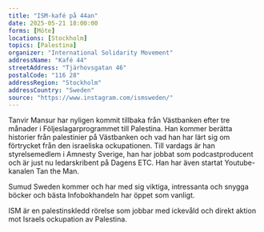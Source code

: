 ```yaml
---
title: "ISM-kafé på 44an"
date: 2025-05-21 18:00:00
forms: [Möte]
locations: [Stockholm]
topics: [Palestina]
organizer: "International Solidarity Movement"
addressName: "Kafé 44"
streetAddress: "Tjärhovsgatan 46"
postalCode: "116 28"
addressRegion: "Stockholm"
addressCountry: "Sweden"
source: "https://www.instagram.com/ismsweden/"
---
```


Tanvir Mansur  har nyligen kommit tillbaka från Västbanken efter tre månader i Följeslagarprogrammet till Palestina. Han kommer berätta historier från palestinier på Västbanken och vad han har lärt sig om förtrycket från den israeliska ockupationen. Till vardags är han styrelsemedlem i Amnesty Sverige, han har jobbat som podcastproducent och är just nu ledarskribent på Dagens ETC. Han har även startat Youtube-kanalen Tan the Man.

Sumud Sweden kommer och har med sig viktiga, intressanta och snygga böcker och bästa Infobokhandeln har öppet som vanligt.

ISM är en palestinskledd rörelse som jobbar med ickevåld och direkt aktion mot Israels ockupation av Palestina.
